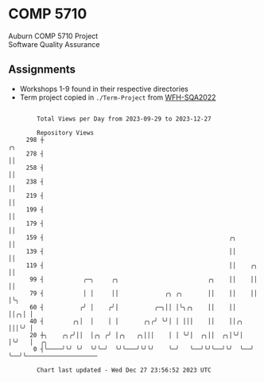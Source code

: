 # COMP 5710
Auburn COMP 5710 Project  
Software Quality Assurance

## Assignments
- Workshops 1-9 found in their respective directories
- Term project copied in `./Term-Project` from [WFH-SQA2022](https://github.com/wumphlett/WFH-SQA2022-AUBURN)

```

        Total Views per Day from 2023-09-29 to 2023-12-27

        Repository Views
     298 ┼                                                              ╭╮
     278 ┤                                                              ││
     258 ┤                                                              ││
     238 ┤                                                              ││
     219 ┤                                                              ││
     199 ┤                                                              ││
     179 ┤                                                              ││
     159 ┤                                                    ╭╮        ││
     139 ┤                                                    ││        ││
     119 ┤                                                    ││    ╭╮  ││
      99 ┤           ╭─╮     ╭╮                         ╭╮    ││    ││  ││
      79 ┤           │ │     ││             ╭╮ ╭╮       ││    ││    ││  │╰╮
      60 ┤          ╭╯ │    ╭╯│          ╭─╮││ │╰╮╭╮    ││    ││    ││╭╮│ │
      40 ┤        ╭╮│  │    │ │       ╭╮╭╯ ╰╯│ │ │││    ││    ││╭╮  │││╰╯ │
      20 ┼╮    ╭╮╭╯││  │╭╮ ╭╯ │╭╮   ╭╮│││    │ │ ╰╯│  ╭╮││  ╭╮│╰╯│  │╰╯   │  ╭╮
       0 ┤╰────╯╰╯ ╰╯  ╰╯╰─╯  ╰╯╰───╯╰╯╰╯    ╰─╯   ╰──╯╰╯╰──╯╰╯  ╰──╯     ╰──╯╰────────────────────

        Chart last updated - Wed Dec 27 23:56:52 2023 UTC
        
```
